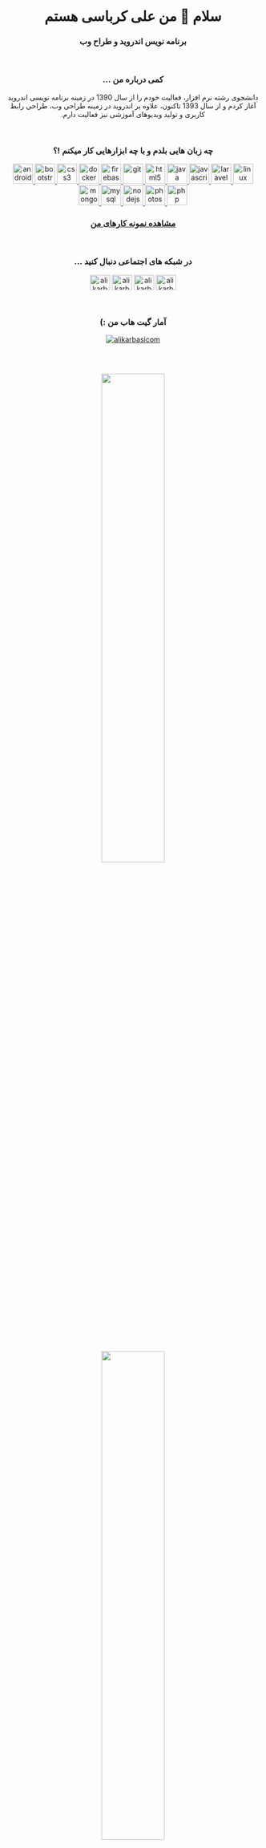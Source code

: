 <h1 align="center">سلام 👋 من علی کرباسی هستم</h1>
<h3 align="center">برنامه نویس اندروید و طراح وب</h3>
<br>
<h3 align="center" dir="rtl">کمی درباره من ...</h3>
<p align="center" dir="rtl">دانشجوی رشته نرم افزار، فعالیت خودم را از سال 1390 در زمینه برنامه نویسی اندروید آغاز کردم و از سال 1393 تاکنون، علاوه بر اندروید در زمینه طراحی وب، طراحی رابط کاربری و تولید ویدیوهای آموزشی نیز فعالیت دارم.</p>
<br>
<h3 align="center" dir="rtl">چه زبان هایی بلدم و با چه ابزارهایی کار میکنم !؟</h3>
<p align="center"> <a href="https://developer.android.com" target="_blank"> <img src="https://devicons.github.io/devicon/devicon.git/icons/android/android-original-wordmark.svg" alt="android" width="40" height="40"/> </a> <a href="https://getbootstrap.com" target="_blank"> <img src="https://devicons.github.io/devicon/devicon.git/icons/bootstrap/bootstrap-plain.svg" alt="bootstrap" width="40" height="40"/> </a> <a href="https://www.w3schools.com/css/" target="_blank"> <img src="https://devicons.github.io/devicon/devicon.git/icons/css3/css3-original-wordmark.svg" alt="css3" width="40" height="40"/> </a> <a href="https://www.docker.com/" target="_blank"> <img src="https://devicons.github.io/devicon/devicon.git/icons/docker/docker-original-wordmark.svg" alt="docker" width="40" height="40"/> </a> <a href="https://firebase.google.com/" target="_blank"> <img src="https://www.vectorlogo.zone/logos/firebase/firebase-icon.svg" alt="firebase" width="40" height="40"/> </a> <a href="https://git-scm.com/" target="_blank"> <img src="https://www.vectorlogo.zone/logos/git-scm/git-scm-icon.svg" alt="git" width="40" height="40"/> </a> <a href="https://www.w3.org/html/" target="_blank"> <img src="https://devicons.github.io/devicon/devicon.git/icons/html5/html5-original-wordmark.svg" alt="html5" width="40" height="40"/> </a> <a href="https://www.java.com" target="_blank"> <img src="https://devicons.github.io/devicon/devicon.git/icons/java/java-original-wordmark.svg" alt="java" width="40" height="40"/> </a> <a href="https://developer.mozilla.org/en-US/docs/Web/JavaScript" target="_blank"> <img src="https://devicons.github.io/devicon/devicon.git/icons/javascript/javascript-original.svg" alt="javascript" width="40" height="40"/> </a> <a href="https://laravel.com/" target="_blank"> <img src="https://devicons.github.io/devicon/devicon.git/icons/laravel/laravel-plain-wordmark.svg" alt="laravel" width="40" height="40"/> </a> <a href="https://www.linux.org/" target="_blank"> <img src="https://devicons.github.io/devicon/devicon.git/icons/linux/linux-original.svg" alt="linux" width="40" height="40"/> </a> <a href="https://www.mongodb.com/" target="_blank"> <img src="https://devicons.github.io/devicon/devicon.git/icons/mongodb/mongodb-original-wordmark.svg" alt="mongodb" width="40" height="40"/> </a> <a href="https://www.mysql.com/" target="_blank"> <img src="https://devicons.github.io/devicon/devicon.git/icons/mysql/mysql-original-wordmark.svg" alt="mysql" width="40" height="40"/> </a> <a href="https://nodejs.org" target="_blank"> <img src="https://devicons.github.io/devicon/devicon.git/icons/nodejs/nodejs-original-wordmark.svg" alt="nodejs" width="40" height="40"/> </a> <a href="https://www.photoshop.com/en" target="_blank"> <img src="https://devicons.github.io/devicon/devicon.git/icons/photoshop/photoshop-plain.svg" alt="photoshop" width="40" height="40"/> </a> <a href="https://www.php.net" target="_blank"> <img src="https://devicons.github.io/devicon/devicon.git/icons/php/php-original.svg" alt="php" width="40" height="40"/> </a> </p>
<h3 align="center"><a href="https://alikarbasi.ir/about-me/portfolio.html" target="_blank">مشاهده نمونه کارهای من</a></h3>
<br>
<h3 align="center" dir="rtl">در شبکه های اجتماعی دنبال کنید ...</h3>
<p align="center">
<a href="https://twitter.com/alikarbasicom" target="blank"><img align="center" src="https://cdn.jsdelivr.net/npm/simple-icons@3.0.1/icons/twitter.svg" alt="alikarbasicom" height="30" width="40" /></a>
<a href="https://linkedin.com/in/alikarbasicom" target="blank"><img align="center" src="https://cdn.jsdelivr.net/npm/simple-icons@3.0.1/icons/linkedin.svg" alt="alikarbasicom" height="30" width="40" /></a>
<a href="https://instagram.com/alikarbasicom" target="blank"><img align="center" src="https://cdn.jsdelivr.net/npm/simple-icons@3.0.1/icons/instagram.svg" alt="alikarbasicom" height="30" width="40" /></a>
<a href="https://www.youtube.com/c/alikarbasi" target="blank"><img align="center" src="https://cdn.jsdelivr.net/npm/simple-icons@3.0.1/icons/youtube.svg" alt="alikarbasi" height="30" width="40" /></a>
</p>
<br>
<h3 align="center" dir="rtl">آمار گیت هاب من :)</h3>
<p align="center"> <a href="https://github.com/ryo-ma/github-profile-trophy"><img src="https://github-profile-trophy.vercel.app/?username=alikarbasicom" alt="alikarbasicom" /></a></p>
<br>
<h2 align="center">
<a href="https://alikarbasi.ir/saiga" target="_blank"><img src="https://alikarbasi.ir/assets/img/Saiga-Dl-Banner.png" width="50%"/></a>
<a href="https://www.youtube.com/channel/UCKGR_7uZ0UQpDZMPfAZ_S8Q?sub_confirmation=1" target="_blank"><img src="https://alikarbasi.ir/assets/img/YouTube-Banner.png" width="50%"/></a>
</h2>
